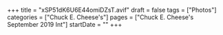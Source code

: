 +++
title = "xSP51dK6U6E44omiDZsT.avif"
draft = false
tags = ["Photos"]
categories = ["Chuck E. Cheese's"]
pages = ["Chuck E. Cheese's September 2019 Int"]
startDate = ""
+++
